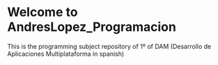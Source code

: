 # Welcome to  AndresLopez_Programacion

This is the programming subject repository of 1º of DAM (Desarrollo de Aplicaciones Multiplataforma in spanish)
